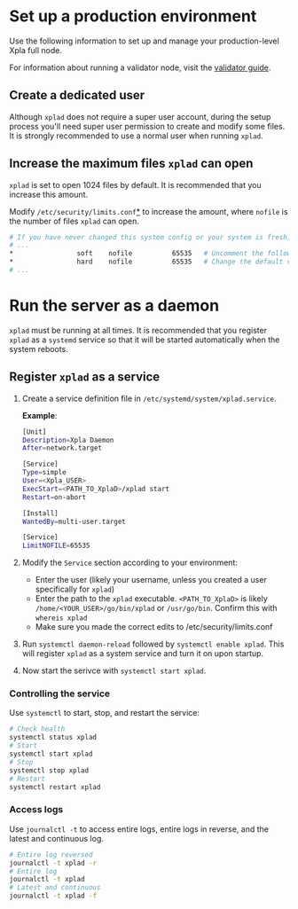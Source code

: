 # Set up a production environment

Use the following information to set up and manage your production-level Xpla full node.

For information about running a validator node, visit the [validator guide](../manage-a-validator/_index.md).

## Create a dedicated user

Although `xplad` does not require a super user account, during the setup process you'll need super user permission to create and modify some files. It is strongly recommended to use a normal user when running `xplad`.

## Increase the maximum files `xplad` can open

`xplad` is set to open 1024 files by default. It is recommended that you increase this amount.

Modify `/etc/security/limits.conf`[\*](https://linux.die.net/man/5/limits.conf) to increase the amount, where `nofile` is the number of files `xplad` can open.

```bash
# If you have never changed this system config or your system is fresh, most of this file will be commented
# ...
*                soft    nofile          65535   # Uncomment the following two lines at the bottom
*                hard    nofile          65535   # Change the default values to ~65535
# ...
```

# Run the server as a daemon

`xplad` must be running at all times. It is recommended that you register `xplad` as a `systemd` service so that it will be started automatically when the system reboots.

## Register `xplad` as a service

1. Create a service definition file in `/etc/systemd/system/xplad.service`.

   **Example**:

   ```bash
   [Unit]
   Description=Xpla Daemon
   After=network.target

   [Service]
   Type=simple
   User=<Xpla_USER>
   ExecStart=<PATH_TO_XplaD>/xplad start
   Restart=on-abort

   [Install]
   WantedBy=multi-user.target

   [Service]
   LimitNOFILE=65535
   ```

2. Modify the `Service` section according to your environment:

   - Enter the user (likely your username, unless you created a user specifically for `xplad`)
   - Enter the path to the `xplad` executable. `<PATH_TO_XplaD>` is likely `/home/<YOUR_USER>/go/bin/xplad` or `/usr/go/bin`. Confirm this with `whereis xplad`
   - Make sure you made the correct edits to /etc/security/limits.conf

3. Run `systemctl daemon-reload` followed by `systemctl enable xplad`. This will register `xplad` as a system service and turn it on upon startup.

4. Now start the serivce with `systemctl start xplad`.

### Controlling the service

Use `systemctl` to start, stop, and restart the service:

```bash
# Check health
systemctl status xplad
# Start
systemctl start xplad
# Stop
systemctl stop xplad
# Restart
systemctl restart xplad
```

### Access logs

Use `journalctl -t` to access entire logs, entire logs in reverse, and the latest and continuous log.

```bash
# Entire log reversed
journalctl -t xplad -r
# Entire log
journalctl -t xplad
# Latest and continuous
journalctl -t xplad -f
```
